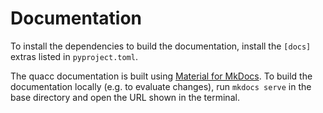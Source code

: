 # Documentation

To install the dependencies to build the documentation, install the `[docs]` extras listed in `pyproject.toml`.

The quacc documentation is built using [Material for MkDocs](https://squidfunk.github.io/mkdocs-material/). To build the documentation locally (e.g. to evaluate changes), run `mkdocs serve` in the base directory and open the URL shown in the terminal.
